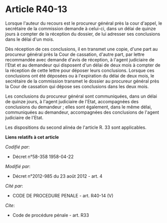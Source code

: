 # Article R40-13

Lorsque l'auteur du recours est le procureur général près la cour d'appel, le secrétaire de la commission demande à celui-ci,
dans un délai de quinze jours à compter de la réception du dossier, de lui adresser ses conclusions dans le délai d'un mois. 

Dès réception de ces conclusions, il en transmet une copie, d'une part au procureur général près la Cour de cassation,
d'autre part, par lettre recommandée avec demande d'avis de réception, à l'agent judiciaire de l'Etat et au demandeur qui
disposent d'un délai de deux mois à compter de la réception de cette lettre pour déposer leurs conclusions. Lorsque ces
conclusions ont été déposées ou à l'expiration du délai de deux mois, le secrétaire de la commission transmet le dossier au
procureur général près la Cour de cassation qui dépose ses conclusions dans les deux mois. 

Les conclusions du procureur général sont communiquées, dans un délai de quinze jours, à l'agent judiciaire de l'Etat,
accompagnées des conclusions du demandeur ; elles sont également, dans le même délai, communiquées au demandeur, accompagnées
des conclusions de l'agent judiciaire de l'Etat. 

Les dispositions du second alinéa de l'article R. 33 sont applicables.

**Liens relatifs à cet article**

_Codifié par_:

  - Décret n°58-358 1958-04-22

_Modifié par_:

  - Décret n°2012-985 du 23 août 2012 - art. 4

_Cité par_:

  - CODE DE PROCEDURE PENALE - art. R40-14 (V)

_Cite_:

  - Code de procédure pénale - art. R33
